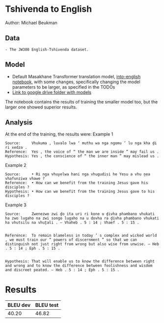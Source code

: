 # Tshivenda to English

Author: Michael Beukman

## Data

	- The JW300 English-Tshivenda dataset.

## Model

- Default Masakhane Transformer translation model, [into-english notebook](https://github.com/masakhane-io/masakhane-mt/blob/master/starter_notebook_into_English_training.ipynb), with some changes, specifically changing the model parameters to be larger, as specified in the TODOs
- [Link to google drive folder with models](https://drive.google.com/drive/folders/1YbmCF-xjT-bprVM0F7Sdr2Dj9kK8v_eP?usp=sharing)



The notebook contains the results of training the smaller model too, but the larger one showed superior results.

## Analysis
At the end of the training, the results were:
Example 1
```
Source:     Vhukuma , luvalo lwa ‘ muthu wa nga ngomu ’ lu nga kha ḓi ri xedza .
Reference:  Yes , the voice of “ the man we are inside ” may fail us .
Hypothesis: Yes , the conscience of “ the inner man ” may mislead us .
```
Example 2
```
Source:     • Ri nga vhuyelwa hani nga vhugudisi he Yesu a vhu ṋea vhafunziwa vhawe ?
Reference:  • How can we benefit from the training Jesus gave his disciples ?
Hypothesis: • How can we benefit from the training Jesus gave to his disciples ?
```
Example 3
```
Source:     Zwenezwo zwi ḓo ita uri ri kone u ḓivha phambano vhukati ha zwo lugaho na zwi songo lugaho na u dovha ra ḓivha phambano vhukati ha vhutsilu na vhuṱali . — Vhaheb . 5 : 14 ; Vhaef . 5 : 15 .


Reference:  To remain blameless in today ’ s complex and wicked world , we must train our “ powers of discernment ” so that we can distinguish not just right from wrong but also wise from unwise. — Heb . 5 : 14 ; Eph . 5 : 15 .


Hypothesis: That will enable us to know the difference between right and wrong and to know the difference between foolishness and wisdom and discreet peated. — Heb . 5 : 14 ; Eph . 5 : 15 .

```

# Results

 BLEU dev | BLEU test
 --- | ---
 40.20 | 46.82
